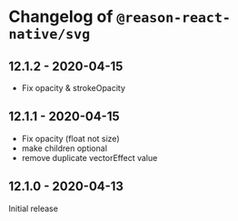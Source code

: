 # Changelog of `@reason-react-native/svg`

## 12.1.2 - 2020-04-15

- Fix opacity & strokeOpacity

## 12.1.1 - 2020-04-15

- Fix opacity (float not size)
- make children optional
- remove duplicate vectorEffect value

## 12.1.0 - 2020-04-13

Initial release
